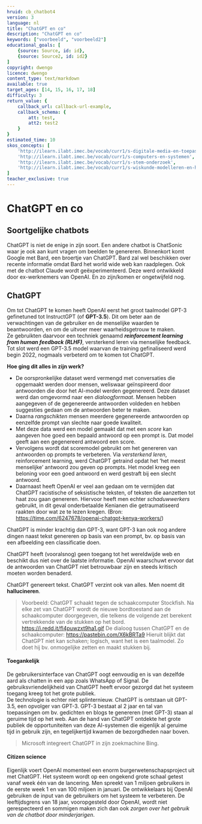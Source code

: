 ```yaml
---
hruid: cb_chatbot4
version: 3
language: nl
title: "ChatGPT en co"
description: "ChatGPT en co"
keywords: ["voorbeeld", "voorbeeld2"]
educational_goals: [
    {source: Source, id: id}, 
    {source: Source2, id: id2}
]
copyright: dwengo
licence: dwengo
content_type: text/markdown
available: true
target_ages: [14, 15, 16, 17, 18]
difficulty: 3
return_value: {
    callback_url: callback-url-example,
    callback_schema: {
        att: test,
        att2: test2
    }
}
estimated_time: 10
skos_concepts: [
    'http://ilearn.ilabt.imec.be/vocab/curr1/s-digitale-media-en-toepassingen', 
    'http://ilearn.ilabt.imec.be/vocab/curr1/s-computers-en-systemen', 
    'http://ilearn.ilabt.imec.be/vocab/curr1/s-stem-onderzoek', 
    'http://ilearn.ilabt.imec.be/vocab/curr1/s-wiskunde-modelleren-en-heuristiek'
]
teacher_exclusive: true
---
```


# ChatGPT en co

## Soortgelijke chatbots
ChatGPT is niet de enige in zijn soort. Een andere chatbot is ChatSonic waar je ook aan kunt vragen om beelden te genereren. Binnenkort komt Google met Bard, een broertje van ChatGPT. Bard zal wel beschikken over recente informatie omdat Bard het world wide web kan raadplegen.
Ook met de chatbot Claude wordt geëxperimenteerd. Deze werd ontwikkeld door ex-werknemers van OpenAI. En zo zijn/komen er ongetwijfeld nog.

## ChatGPT 
Om tot ChatGPT te komen heeft OpenAI eerst het groot taalmodel GPT-3 gefinetuned tot InstructGPT (of **GPT-3.5**). Dit om beter aan de verwachtingen van de gebruiker en de menselijke waarden te beantwoorden, en om de uitvoer meer waarheidsgetrouw te maken. <br>
Ze gebruikten daarvoor een techniek genaamd ***reinforcement learning from human feedback (RLHF)***, versterkend leren via menselijke feedback.
Tot slot werd een GPT-3.5 model waarvan de training gefinaliseerd werd begin 2022, nogmaals verbeterd om te komen tot ChatGPT.

**Hoe ging dit alles in zijn werk?**
- De oorspronkelijke dataset werd vermengd met conversaties die opgemaakt werden door mensen, weliswaar geïnspireerd door antwoorden die door het AI-model werden gegenereerd. Deze dataset werd dan omgevormd naar een *dialoogformaat*. Mensen hebben aangegeven of de gegenereerde antwoorden voldeden en hebben suggesties gedaan om de antwoorden beter te maken. 
- Daarna *rangschikten* mensen meerdere gegenereerde antwoorden op eenzelfde prompt van slechte naar goede kwaliteit. 
- Met deze data werd een model gemaakt dat met een *score* kan aangeven hoe goed een bepaald antwoord op een prompt is. Dat model geeft aan een gegenereerd antwoord een score. 
- Vervolgens wordt dat scoremodel gebruikt om het genereren van antwoorden op prompts te verbeteren. Via *versterkend leren*, reinforcement learning, werd ChatGPT getraind opdat het ‘het meest menselijke’ antwoord zou geven op prompts. Het model kreeg een beloning voor een goed antwoord en werd gestraft bij een slecht antwoord.
- Daarnaast heeft OpenAI er veel aan gedaan om te vermijden dat ChatGPT racistische of seksistische teksten, of teksten die aanzetten tot haat zou gaan genereren. Hiervoor heeft men echter *schaduwwerkers* gebruikt, in dit geval onderbetaalde Kenianen die getraumatiseerd raakten door wat ze te lezen kregen. (Bron: https://time.com/6247678/openai-chatgpt-kenya-workers/)

ChatGPT is minder krachtig  dan GPT-3, want GPT-3 kan ook nog andere dingen naast tekst genereren op basis van een prompt, bv. op basis van een afbeelding een classificatie doen.

ChatGPT heeft (vooralsnog) geen toegang tot het wereldwijde web en beschikt dus niet over de laatste informatie. OpenAI waarschuwt ervoor dat de antwoorden van ChatGPT niet betrouwbaar zijn en steeds kritisch moeten worden benaderd.

ChatGPT genereert tekst. ChatGPT verzint ook van alles. Men noemt dit **hallucineren**.

> Voorbeeld: ChatGPT schaakt tegen de schaakcomputer Stockfish. Na elke zet van ChatGPT wordt de nieuwe bordtoestand aan de schaakcomputer doorgegeven, die telkens de volgende zet berekent vertrekkende van de stukken op het bord.
> https://i.redd.it/fl4puwzxt9ha1.gif
> De dialoog tussen ChatGPT en de schaakcomputer: https://pastebin.com/X6kBRTa9
> Hieruit blijkt dat ChatGPT niet kan schaken; logisch, want het is een taalmodel. Zo doet hij bv. onmogelijke zetten en maakt stukken bij.
>  
#### Toegankelijk
De gebruikersinterface van ChatGPT oogt eenvoudig en is van dezelfde aard als chatten in een app zoals WhatsApp of Signal. De gebruiksvriendelijkheid van ChatGPT heeft ervoor gezorgd dat het systeem toegang kreeg tot het grote publiek. <br>
De technologie is echter niet splinternieuw. ChatGPT is ontstaan uit GPT-3.5, een opvolger van GPT-3. GPT-3 bestaat al 2 jaar en tal van toepassingen om bv. gedichten en blogs te genereren (met GPT-3) staan al geruime tijd op het web. Aan de hand van ChatGPT ontdekte het grote publiek de opportuniteiten van deze AI-systemen die eigenlijk al geruime tijd in gebruik zijn, en tegelijkertijd kwamen de bezorgdheden naar boven. 

> Microsoft integreert ChatGPT in zijn zoekmachine Bing.

#### Citizen science
Eigenlijk voert OpenAI momenteel een enorm burgerwetenschapsproject uit met ChatGPT. Het systeem wordt op een ongekend grote schaal getest vanaf week één van de lancering. Men spreekt van 1 miljoen gebruikers in de eerste week 1 en van 100 miljoen in januari. De ontwikkelaars bij OpenAI gebruiken de input van de gebruikers om het systeem te verbeteren. De leeftijdsgrens van 18 jaar, vooropgesteld door OpenAI, wordt niet gerespecteerd en sommigen maken zich dan ook *zorgen over het gebruik van de chatbot door minderjarigen*.

